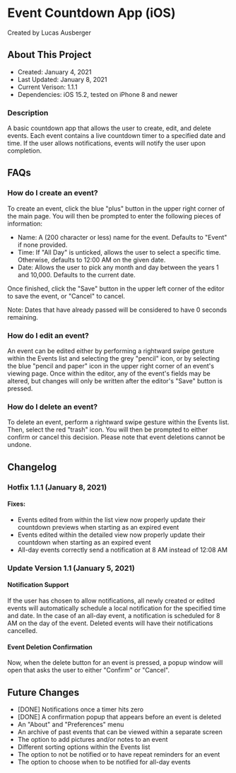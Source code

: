 # Event Countdown App (iOS)
Created by Lucas Ausberger

## About This Project

* Created: January 4, 2021
* Last Updated: January 8, 2021
* Current Verison: 1.1.1
* Dependencies: iOS 15.2, tested on iPhone 8 and newer

### Description

A basic countdown app that allows the user to create, edit, and delete events. Each event contains a live countdown timer to a specified date and time. If the user allows notifications, events will notify the user upon completion.

## FAQs

### How do I create an event?

To create an event, click the blue "plus" button in the upper right corner of the main page. You will then be prompted to enter the following pieces of information:

* Name: A (200 character or less) name for the event. Defaults to "Event" if none provided.
* Time: If "All Day" is unticked, allows the user to select a specific time. Otherwise, defaults to 12:00 AM on the given date.
* Date: Allows the user to pick any month and day between the years 1 and 10,000. Defaults to the current date.

Once finished, click the "Save" button in the upper left corner of the editor to save the event, or "Cancel" to cancel.

Note: Dates that have already passed will be considered to have 0 seconds remaining.

### How do I edit an event?

An event can be edited either by performing a rightward swipe gesture within the Events list and selecting the grey "pencil" icon, or by selecting the blue "pencil and paper" icon in the upper right corner of an event's viewing page. Once within the editor, any of the event's fields may be altered, but changes will only be written after the editor's "Save" button is pressed.

### How do I delete an event?

To delete an event, perform a rightward swipe gesture within the Events list. Then, select the red "trash" icon. You will then be prompted to either confirm or cancel this decision. Please note that event deletions cannot be undone.

## Changelog

### Hotfix 1.1.1 (January 8, 2021)

#### Fixes:

* Events edited from within the list view now properly update their countdown previews when starting as an expired event
* Events edited within the detailed view now properly update their countdown when starting as an expired event
* All-day events correctly send a notification at 8 AM instead of 12:08 AM

### Update Version 1.1 (January 5, 2021)

#### Notification Support

If the user has chosen to allow notifications, all newly created or edited events will automatically schedule a local notification for the specified time and date. In the case of an all-day event, a notification is scheduled for 8 AM on the day of the event. Deleted events will have their notifications cancelled.

#### Event Deletion Confirmation

Now, when the delete button for an event is pressed, a popup window will open that asks the user to either "Confirm" or "Cancel".

## Future Changes

* [DONE] Notifications once a timer hits zero
* [DONE] A confirmation popup that appears before an event is deleted
* An "About" and "Preferences" menu
* An archive of past events that can be viewed within a separate screen
* The option to add pictures and/or notes to an event
* Different sorting options within the Events list
* The option to not be notified or to have repeat reminders for an event
* The option to choose when to be notified for all-day events


